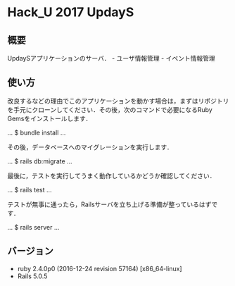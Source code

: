 # Hack_U 2017 UpdayS

## 概要
UpdaySアプリケーションのサーバ．
    - ユーザ情報管理
    - イベント情報管理

## 使い方
改良するなどの理由でこのアプリケーションを動かす場合は，まずはリポジトリを手元にクローンしてください．その後，次のコマンドで必要になるRuby Gemsをインストールします．

...
$ bundle install
...

その後，データベースへのマイグレーションを実行します．

...
$ rails db:migrate
...

最後に，テストを実行してうまく動作しているかどうか確認してください．

...
$ rails test
...

テストが無事に通ったら，Railsサーバを立ち上げる準備が整っているはずです．

...
$ rails server
...

## バージョン

- ruby 2.4.0p0 (2016-12-24 revision 57164) [x86_64-linux]
- Rails 5.0.5